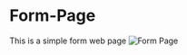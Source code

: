 # Form-Page
This is a simple form web page 
![Form Page](https://user-images.githubusercontent.com/43902199/132447893-321b59a9-e1cf-40a0-8a58-889ac2f7dc69.png)
